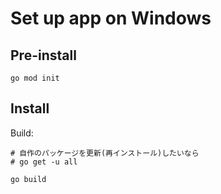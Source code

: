 # Set up app on Windows

## Pre-install

```console
go mod init
```

## Install

Build:  

```shell
# 自作のパッケージを更新(再インストール)したいなら
# go get -u all

go build
```
